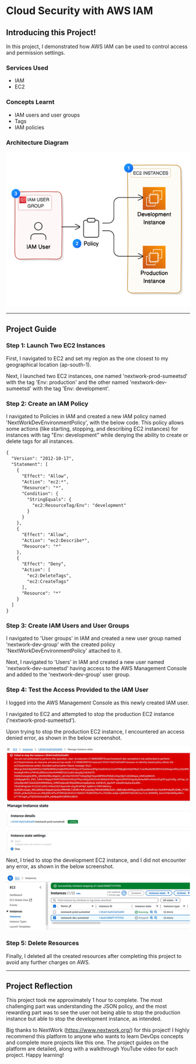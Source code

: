 # Cloud Security with AWS IAM

## Introducing this Project!

In this project, I demonstrated how AWS IAM can be used to control access and permission settings.

### Services Used

- IAM
- EC2

### Concepts Learnt

- IAM users and user groups
- Tags
- IAM policies

### Architecture Diagram

![Image](https://github.com/sumeet15n/security-with-IAM/blob/master/Screenshots/SS0.png)

---

## Project Guide

### Step 1: Launch Two EC2 Instances

First, I navigated to EC2 and set my region as the one closest to my geographical location (ap-south-1).

Next, I launched two EC2 instances, one named 'nextwork-prod-sumeetsd' with the tag 'Env: production' and the other named 'nextwork-dev-sumeetsd' with the tag 'Env: development'.

### Step 2: Create an IAM Policy

I navigated to Policies in IAM and created a new IAM policy named 'NextWorkDevEnvironmentPolicy', with the below code. This policy allows some actions (like starting, stopping, and describing EC2 instances) for instances with tag "Env: development" while denying the ability to create or delete tags for all instances.

```
{    
  "Version": "2012-10-17",    
  "Statement": [        
    {            
      "Effect": "Allow",            
      "Action": "ec2:*",            
      "Resource": "*",            
      "Condition": {                
        "StringEquals": {                    
          "ec2:ResourceTag/Env": "development"                
        }            
      }        
    },        
    {            
      "Effect": "Allow",            
      "Action": "ec2:Describe*",            
      "Resource": "*"        
    },        
    {            
      "Effect": "Deny",            
      "Action": [                
        "ec2:DeleteTags",                
        "ec2:CreateTags"            
      ],            
      "Resource": "*"        
    }    
  ] 
}
```

### Step 3: Create IAM Users and User Groups

I navigated to 'User groups' in IAM and created a new user group named 'nextwork-dev-group' with the created policy 'NextWorkDevEnvironmentPolicy' attached to it.

Next, I navigated to 'Users' in IAM and created a new user named 'nextwork-dev-sumeetsd' having access to the AWS Management Console and added to the 'nextwork-dev-group' user group.

### Step 4: Test the Access Provided to the IAM User

I logged into the AWS Management Console as this newly created IAM user.

I navigated to EC2 and attempted to stop the production EC2 instance ('nextwork-prod-sumeetsd').

Upon trying to stop the production EC2 instance, I encountered an access denied error, as shown in the below screenshot.

![Image](https://github.com/sumeet15n/security-with-IAM/blob/master/Screenshots/SS1.JPG)

Next, I tried to stop the development EC2 instance, and I did not encounter any error, as shown in the below screenshot.

![Image](https://github.com/sumeet15n/security-with-IAM/blob/master/Screenshots/SS2.JPG)

### Step 5: Delete Resources

Finally, I deleted all the created resources after completing this project to avoid any further charges on AWS.

---

## Project Reflection

This project took me approximately 1 hour to complete. The most challenging part was understanding the JSON policy, and the most rewarding part was to see the user not being able to stop the production instance but able to stop the development instance, as intended.

Big thanks to NextWork (https://www.nextwork.org/) for this project! I highly recommend this platform to anyone who wants to learn DevOps concepts and complete more projects like this one. The project guides on the platform are detailed, along with a walkthrough YouTube video for each project. Happy learning!